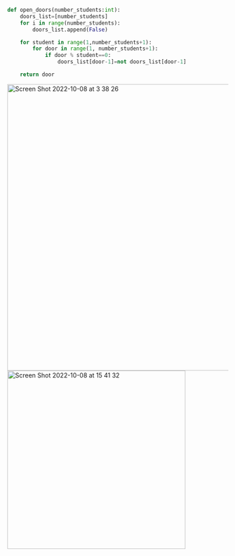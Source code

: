```.py

def open_doors(number_students:int):
    doors_list=[number_students]
    for i in range(number_students):
        doors_list.append(False)

    for student in range(1,number_students+1):
        for door in range(1, number_students+1):
            if door % student==0:
                doors_list[door-1]=not doors_list[door-1]

    return door
```
<img width="652" alt="Screen Shot 2022-10-08 at 3 38 26" src="https://user-images.githubusercontent.com/111941990/194627206-ee924919-b6c2-4413-be22-9a518167adab.png">
<img width="406" alt="Screen Shot 2022-10-08 at 15 41 32" src="https://user-images.githubusercontent.com/111941990/194693822-2813da71-5318-4497-8b06-6c0f70c4a88d.png">
